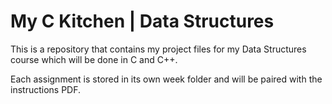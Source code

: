 # My C Kitchen | Data Structures
This is a repository that contains my project files for my Data Structures course which will be done in C and C++.

Each assignment is stored in its own week folder and will be paired with the instructions PDF.
